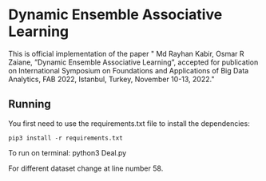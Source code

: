 # Dynamic Ensemble Associative Learning
This is official implementation of the paper " Md Rayhan Kabir, Osmar R Zaiane, ”Dynamic Ensemble Associative
Learning”, accepted for publication on International Symposium on Foundations
and Applications of Big Data Analytics, FAB 2022, Istanbul,
Turkey, November 10-13, 2022."

## Running
You first need to use the requirements.txt file to install the dependencies:
```
pip3 install -r requirements.txt
```
To run on terminal: python3 Deal.py

For different dataset change at line number 58.
